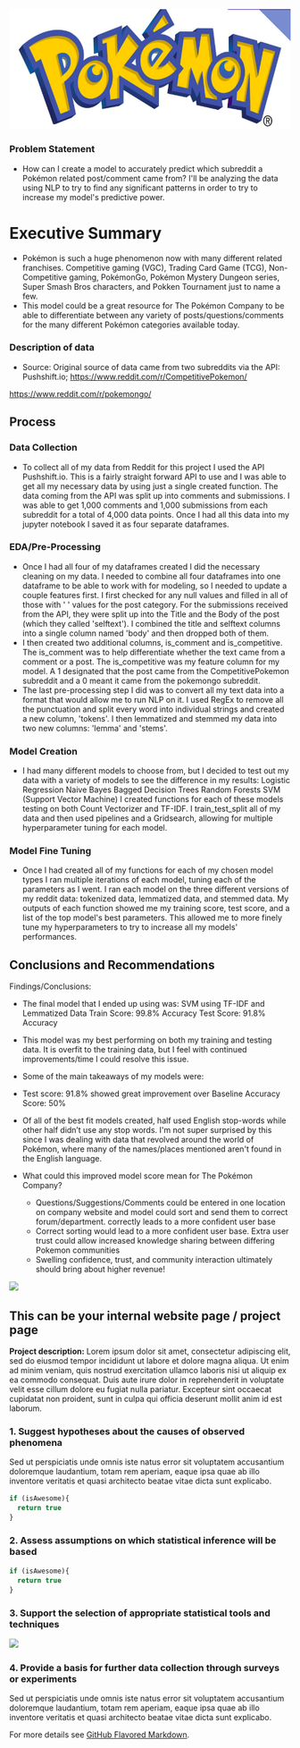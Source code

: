 <img src="images/pokemon_logo.png?raw=true"/>

### Problem Statement

- How can I create a model to accurately predict which subreddit a Pokémon related post/comment came from? I'll be analyzing the data using NLP to try to find any significant patterns in order to try to increase my model's predictive power. 

# Executive Summary
- Pokémon is such a huge phenomenon now with many different related franchises. Competitive gaming (VGC), Trading Card Game (TCG), Non-Competitive gaming, PokémonGo, Pokémon Mystery Dungeon series, Super Smash Bros characters, and Pokken Tournament just to name a few.
- This model could be a great resource for The Pokémon Company to be able to differentiate between any variety of posts/questions/comments for the many different Pokémon categories available today.


### Description of data
- Source: Original source of data came from two subreddits via the API: Pushshift.io;
https://www.reddit.com/r/CompetitivePokemon/

https://www.reddit.com/r/pokemongo/

## Process

### Data Collection
- To collect all of my data from Reddit for this project I used the API Pushshift.io. This is a fairly straight forward API to use and I was able to get all my necessary data by using just a single created function.
The data coming from the API was split up into comments and submissions. I was able to get 1,000 comments and 1,000 submissions from each subreddit for a total of 4,000 data points. Once I had all this data into my jupyter notebook I saved it as four separate dataframes.

### EDA/Pre-Processing
- Once I had all four of my dataframes created I did the necessary cleaning on my data. I needed to combine all four dataframes into one dataframe to be able to work with for modeling, so I needed to update a couple features first. I first checked for any null values and filled in all of those with ' ' values for the post category. For the submissions received from the API, they were split up into the Title and the Body of the post (which they called 'selftext'). I combined the title and selftext columns into a single column named 'body' and then dropped both of them. 
- I then created two additional columns, is_comment and is_competitive. The is_comment was to help differentiate whether the text came from a comment or a post. The is_competitive was my feature column for my model. A 1 designated that the post came from the CompetitivePokemon subreddit and a 0 meant it came from the pokemongo subreddit. 
- The last pre-processing step I did was to convert all my text data into a format that would allow me to run NLP on it. I used RegEx to remove all the punctuation and split every word into individual strings and created a new column, 'tokens'. I then lemmatized and stemmed my data into two new columns: 'lemma' and 'stems'.

### Model Creation
- I had many different models to choose from, but I decided to test out my data with a variety of models to see the difference in my results:
Logistic Regression
Naive Bayes 
Bagged Decision Trees
Random Forests
SVM (Support Vector Machine)
I created functions for each of these models testing on both Count Vectorizer and TF-IDF. I train_test_split all of my data and then used pipelines and a Gridsearch, allowing for multiple hyperparameter tuning for each model.


### Model Fine Tuning
- Once I had created all of my functions for each of my chosen model types I ran multiple iterations of each model, tuning each of the parameters as I went. I ran each model on the three different versions of my reddit data: tokenized data, lemmatized data, and stemmed data. My outputs of each function showed me my training score, test score, and a list of the top model's best parameters. This allowed me to more finely tune my hyperparameters to try to increase all my models' performances.



## Conclusions and Recommendations

Findings/Conclusions:
- The final model that I ended up using was: 
SVM using TF-IDF and Lemmatized Data
Train Score: 99.8% Accuracy
Test Score: 91.8% Accuracy
- This model was my best performing on both my training and testing data. It is overfit to the training data, but I feel with continued improvements/time I could resolve this issue.
- Some of the main takeaways of my models were:
- Test score: 91.8% showed great improvement over Baseline Accuracy Score: 50%
- Of all of the best fit models created, half used English stop-words while other half didn’t use any stop words. I'm not super surprised by this since I was dealing with data that revolved around the world of Pokémon, where many of the names/places mentioned aren't found in the English language.

- What could this improved model score mean for The Pokémon Company?
    - Questions/Suggestions/Comments could be entered in one location on company website and model could sort and send them to correct forum/department. correctly leads to a more confident user base
    - Correct sorting would lead to a more confident user base. Extra user trust could allow increased knowledge sharing between differing Pokemon communities
    - Swelling confidence, trust, and community interaction ultimately should bring about higher revenue! 
    
<img src="payday.html?raw=true"/>















## This can be your internal website page / project page

**Project description:** Lorem ipsum dolor sit amet, consectetur adipiscing elit, sed do eiusmod tempor incididunt ut labore et dolore magna aliqua. Ut enim ad minim veniam, quis nostrud exercitation ullamco laboris nisi ut aliquip ex ea commodo consequat. Duis aute irure dolor in reprehenderit in voluptate velit esse cillum dolore eu fugiat nulla pariatur. Excepteur sint occaecat cupidatat non proident, sunt in culpa qui officia deserunt mollit anim id est laborum.

### 1. Suggest hypotheses about the causes of observed phenomena

Sed ut perspiciatis unde omnis iste natus error sit voluptatem accusantium doloremque laudantium, totam rem aperiam, eaque ipsa quae ab illo inventore veritatis et quasi architecto beatae vitae dicta sunt explicabo. 

```javascript
if (isAwesome){
  return true
}
```

### 2. Assess assumptions on which statistical inference will be based

```javascript
if (isAwesome){
  return true
}
```

### 3. Support the selection of appropriate statistical tools and techniques

<img src="images/dummy_thumbnail.jpg?raw=true"/>

### 4. Provide a basis for further data collection through surveys or experiments

Sed ut perspiciatis unde omnis iste natus error sit voluptatem accusantium doloremque laudantium, totam rem aperiam, eaque ipsa quae ab illo inventore veritatis et quasi architecto beatae vitae dicta sunt explicabo. 

For more details see [GitHub Flavored Markdown](https://guides.github.com/features/mastering-markdown/).
